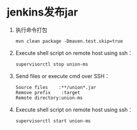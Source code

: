 # jenkins发布jar

1. 执行命令打包

   ```text
   mvn clean package -Dmaven.test.skip=true
   ```

2. Execute shell script on remote host using ssh：

   ```text
   supervisorctl stop union-ms
   ```

3. Send files or execute cmd over SSH：

   ```text
   Source files    :**/union*.jar
   Remove prefix    :target
   Remote directory:union-ms
   ```

4. Execute shell script on remote host using ssh：

   ```text
   supervisorctl start union-ms
   ```


